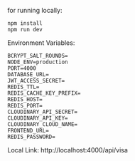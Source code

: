 for running locally:
```
npm install
npm run dev
```


Environment Variables:
```
BCRYPT_SALT_ROUNDS=
NODE_ENV=production
PORT=4000
DATABASE_URL=
JWT_ACCESS_SECRET=
REDIS_TTL=
REDIS_CACHE_KEY_PREFIX=
REDIS_HOST=
REDIS_PORT=
CLOUDINARY_API_SECRET=
CLOUDINARY_API_KEY=
CLOUDINARY_CLOUD_NAME=
FRONTEND_URL=
REDIS_PASSWORD=
```

Local Link: http://localhost:4000/api/visa
